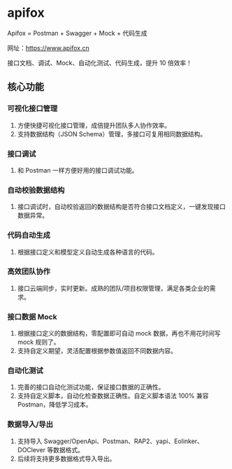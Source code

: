 # apifox
Apifox = Postman + Swagger + Mock + 代码生成

网址：https://www.apifox.cn

接口文档、调试、Mock、自动化测试、代码生成，提升 10 倍效率！


## 核心功能

### 可视化接口管理
1. 方便快捷可视化接口管理，成倍提升团队多人协作效率。
2. 支持数据结构（JSON Schema）管理，多接口可复用相同数据结构。

### 接口调试
1. 和 Postman 一样方便好用的接口调试功能。

### 自动校验数据结构
1. 接口调试时，自动校验返回的数据结构是否符合接口文档定义，一键发现接口数据异常。

### 代码自动生成
1. 根据接口定义和模型定义自动生成各种语言的代码。

### 高效团队协作
1. 接口云端同步，实时更新。成熟的团队/项目权限管理，满足各类企业的需求。

### 接口数据 Mock
1. 根据接口定义的数据结构，零配置即可自动 mock 数据，再也不用花时间写 mock 规则了。
2. 支持自定义期望，灵活配置根据参数值返回不同数据内容。

### 自动化测试
1. 完善的接口自动化测试功能，保证接口数据的正确性。
2. 支持自定义脚本，自动化检查数据正确性。自定义脚本语法 100% 兼容 Postman，降低学习成本。

### 数据导入/导出
1. 支持导入 Swagger/OpenApi、Postman、RAP2、yapi、Eolinker、DOClever 等数据格式。
2. 后续将支持更多数据格式导入导出。
